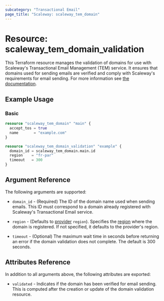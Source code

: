 ```yaml
---
subcategory: "Transactional Email"
page_title: "Scaleway: scaleway_tem_domain"
---
```


# Resource: scaleway_tem_domain_validation

This Terraform resource manages the validation of domains for use with Scaleway's Transactional Email Management (TEM) service. It ensures that domains used for sending emails are verified and comply with Scaleway's requirements for email sending.
For more information see [the documentation](https://developers.scaleway.com/en/products/transactional_email/api/).

## Example Usage

### Basic

```terraform
resource "scaleway_tem_domain" "main" {
  accept_tos = true
  name       = "example.com"
}

resource "scaleway_tem_domain_validation" "example" {
  domain_id = scaleway_tem_domain.main.id
  region    = "fr-par"
  timeout   = 300
}
```

## Argument Reference

The following arguments are supported:

- `domain_id` - (Required) The ID of the domain name used when sending emails. This ID must correspond to a domain already registered with Scaleway's Transactional Email service.

- `region` - (Defaults to [provider](../index.md#region) `region`). Specifies the [region](../guides/regions_and_zones.md#regions) where the domain is registered. If not specified, it defaults to the provider's region.

- `timeout` - (Optional) The maximum wait time in seconds before returning an error if the domain validation does not complete. The default is 300 seconds.

## Attributes Reference

In addition to all arguments above, the following attributes are exported:

- `validated` - Indicates if the domain has been verified for email sending. This is computed after the creation or update of the domain validation resource.

